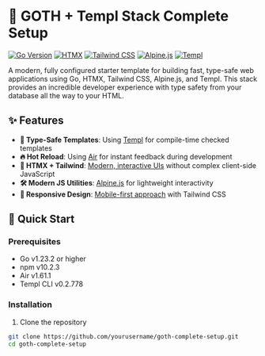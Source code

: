 # 🚀 GOTH + Templ Stack Complete Setup

[![Go Version](https://img.shields.io/badge/Go-1.23.2-00ADD8?style=flat-square&logo=go)](https://golang.org/doc/go1.23)
[![HTMX](https://img.shields.io/badge/HTMX-1.9.11-purple?style=flat-square)](https://htmx.org)
[![Tailwind CSS](https://img.shields.io/badge/Tailwind_CSS-3.4.1-38B2AC?style=flat-square&logo=tailwind-css)](https://tailwindcss.com)
[![Alpine.js](https://img.shields.io/badge/Alpine.js-3.13.7-2D3441?style=flat-square)](https://alpinejs.dev)
[![Templ](https://img.shields.io/badge/Templ-0.2.778-red?style=flat-square)](https://templ.guide)

A modern, fully configured starter template for building fast, type-safe web applications using Go, HTMX, Tailwind CSS, Alpine.js, and Templ. This stack provides an incredible developer experience with type safety from your database all the way to your HTML.

## ✨ Features

- **📜 Type-Safe Templates**: Using [Templ](https://templ.guide) for compile-time checked templates
- **🔥 Hot Reload**: Using [Air](https://github.com/cosmtrek/air) for instant feedback during development
- **🎨 HTMX + Tailwind**: [Modern, interactive UIs](https://htmx.org) without complex client-side JavaScript
- **🛠️ Modern JS Utilities**: [Alpine.js](https://alpinejs.dev) for lightweight interactivity
- **📱 Responsive Design**: [Mobile-first approach](https://tailwindcss.com) with Tailwind CSS

## 🚀 Quick Start

### Prerequisites

- Go v1.23.2 or higher
- npm v10.2.3
- Air v1.61.1
- Templ CLI v0.2.778

### Installation

1. Clone the repository
```bash
git clone https://github.com/yourusername/goth-complete-setup.git
cd goth-complete-setup
